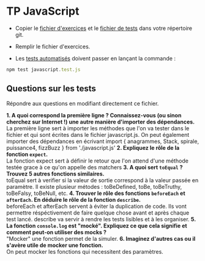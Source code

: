 # TP JavaScript

- Copier le [fichier d'exercices](../assets/javascript.js) et le [fichier de tests](../assets/javascript.test.js) dans votre répertoire git.

- Remplir le fichier d'exercices.

- Les [tests automatisés](../assets/javascript.test.js) doivent passer en lançant la commande :

```js
npm test javascript.test.js
```

## Questions sur les tests 
Répondre aux questions en modifiant directement ce fichier.

**1. A quoi correspond la première ligne ? Connaissez-vous (ou sinon cherchez sur Internet !) une autre manière d'importer des dépendances.**  
La première ligne sert à importer les méthodes que l'on va tester dans le fichier et qui sont écrites dans le fichier javascript.js. On peut également importer des dépendances en écrivant import { anagrammes, Stack, spirale, puissance4, fizzBuzz } from './javascript.js'
**2. Expliquez le rôle de la fonction `expect`.**  
La fonction expect sert à définir le retour que l'on attend d'une méthode testée grace à ce qu'on appelle des matchers
**3. A quoi sert `toEqual` ? Trouvez 5 autres fonctions similaires.**  
toEqual sert à verifier si la valeur de sortie correspond à la valeur passée en paramètre.
Il existe plusieur métodes : toBeDefined, toBe, toBeTruthy, toBeFalsy, toBeNull, etc.
**4. Trouver le rôle des fonctions `beforeEach` et `afterEach`. En déduire le rôle de la fonction `describe`.**  
beforeEach et afterEach servent à éviter la duplication de code. Ils vont permettre réspéctivement de faire quelque chose avant et après chaque test lancé. describe va servir à rendre les tests lisibles et à les organiser.
**5. La fonction `console.log` est "mocké". Expliquez ce que cela signifie et comment peut-on utiliser des mocks ?**  
"Mocker" une fonction permet de la simuler.
**6. Imaginez d'autres cas ou il s'avère utile de mocker une fonction.**  
On peut mocker les fonctions qui necessitent des paramètres.
